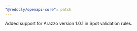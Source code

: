 ```yaml
---
"@redocly/openapi-core": patch
---
```


Added support for Arazzo version 1.0.1 in Spot validation rules.
